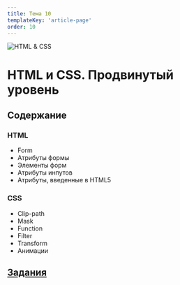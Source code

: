 ```yaml
---
title: Тема 10
templateKey: 'article-page'
order: 10
---
```

![HTML & CSS](..images/CSS3_and_HTML5_logos_small.png "HTML & CSS")

# HTML и CSS. Продвинутый уровень

## Содержание

### <gatsby-link to="/externals/topic10/html-advanced">HTML</gatsby-link>

-   <gatsby-link to="/externals/topic10/html-advanced#form">Form</gatsby-link>
-   <gatsby-link to="/externals/topic10/html-advanced#атрибуты-формы">Атрибуты формы</gatsby-link>
-   <gatsby-link to="/externals/topic10/html-advanced#элементы-форм">Элементы форм</gatsby-link>
-   <gatsby-link to="/externals/topic10/html-advanced#атрибуты-инпутов">Атрибуты инпутов</gatsby-link>
-   <gatsby-link to="/externals/topic10/html-advanced#атрибуты-введенные-в-html5">Атрибуты, введенные в HTML5</gatsby-link>

### <gatsby-link to="/externals/topic10/css-advanced">CSS</gatsby-link>

-   <gatsby-link to="/externals/topic10/css-advanced#сlip-path">Clip-path</gatsby-link>
-   <gatsby-link to="/externals/topic10/css-advanced#mask">Mask</gatsby-link>
-   <gatsby-link to="/externals/topic10/css-advanced#function">Function</gatsby-link>
-   <gatsby-link to="/externals/topic10/css-advanced#filter">Filter</gatsby-link>
-   <gatsby-link to="/externals/topic10/css-advanced#transform">Transform</gatsby-link>
-   <gatsby-link to="/externals/topic10/css-advanced#анимации">Анимации</gatsby-link>

## [Задания](https://github.com/WebPurple/external-courses/tree/master/src/ex11_html-css-advanced/README.md)
